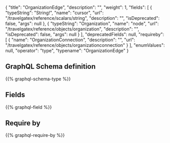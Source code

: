 {
  "title": "OrganizationEdge",
  "description": "",
  "weight": 1,
  "fields": [
    {
      "typeString": "String!",
      "name": "cursor",
      "url": "/travelgatex/reference/scalars/string",
      "description": "",
      "isDeprecated": false,
      "args": null
    },
    {
      "typeString": "Organization",
      "name": "node",
      "url": "/travelgatex/reference/objects/organization",
      "description": "",
      "isDeprecated": false,
      "args": null
    }
  ],
  "deprecatedFields": null,
  "requireby": [
    {
      "name": "OrganizationConnection",
      "description": "",
      "url": "/travelgatex/reference/objects/organizationconnection"
    }
  ],
  "enumValues": null,
  "operator": "type",
  "typename": "OrganizationEdge"
}
## GraphQL Schema definition

{{% graphql-schema-type %}}

## Fields

{{% graphql-field %}}

## Require by

{{% graphql-require-by %}}
